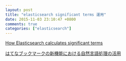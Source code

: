 ```yaml
---
layout: post
title: "elasticsearch significant terms 運用"
date: 2015-11-03 23:10:47 +0800
comments: true
categories: ["elasticsearch"]
---
```



<!-- more -->


[How Elasticsearch calculates significant terms]

[はてなブックマークの新機能における自然言語処理の活用]

[How Elasticsearch calculates significant terms]:http://blog.comperiosearch.com/blog/2015/06/10/how-elasticsearch-calculates-significant-terms/
[はてなブックマークの新機能における自然言語処理の活用]:http://www.slideshare.net/shunsukekozawa5/ss-44579618